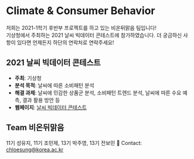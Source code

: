 # Climate & Consumer Behavior
저희는 2021-1학기 후반부 프로젝트를 하고 있는 비온뒤맑음 팀입니다!  
기상청에서 주최하는 2021 날씨 빅데이터 콘테스트에 참가하였습니다.
더 궁금하신 사항이 있다면 언제든지 하단의 연락처로 연락주세요!

## 2021 날씨 빅데이터 콘테스트
- **주최**: 기상청
- **분석 목적**: 날씨에 따른 소비패턴 분석
- **해결 과제**: 날씨에 민감한 상품군 분석, 소비패턴 트렌드 분석, 날씨에 따른 수요 예측, 결과 활용 방안 등
- **웹페이지**: [날씨 빅데이터 콘테스트](https://bd.kma.go.kr/contest/main.do)

## Team 비온뒤맑음
11기 성유지, 11기 조민제, 13기 박주영, 13기 전보민
💬 Contact: chloesung@korea.ac.kr

## 
